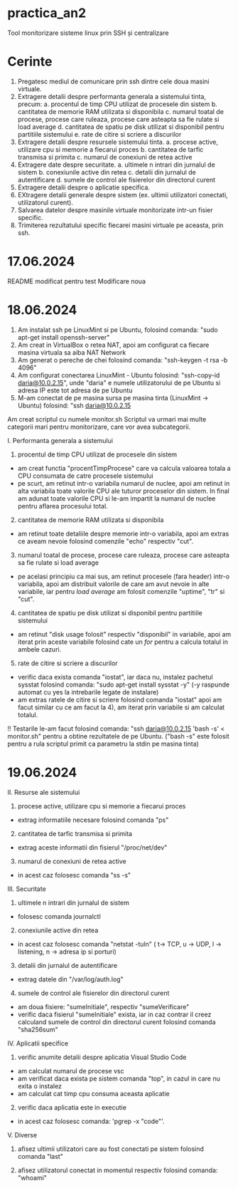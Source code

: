 # practica_an2
Tool monitorizare sisteme linux prin SSH și centralizare

# Cerinte

1. Pregatesc mediul de comunicare prin ssh dintre cele doua masini virtuale.
2. Extragere detalii despre performanta generala a sistemului tinta, precum:
    a. procentul de timp CPU utilizat de procesele din sistem
    b. cantitatea de memorie RAM utilizata si disponibila
    c. numarul toatal de procese, procese care ruleaza, procese care asteapta sa fie rulate si load average
    d. cantitatea de spatiu pe disk utilizat si disponibil pentru partitiile sistemului
    e. rate de citire si scriere a discurilor
3. Extragere detalii despre resursele sistemului tinta.
    a. procese active, utilizare cpu si memorie a fiecarui proces
    b. cantitatea de tarfic transmisa si primita
    c. numarul de conexiuni de retea active
4. Extragere date despre securitate.
    a. ultimele n intrari din jurnalul de sistem
    b. conexiunile active din retea
    c. detalii din jurnalul de autentificare
    d. sumele de control ale fisierelor din directorul curent
5. Extragere detalii despre o aplicatie specifica.
6. EXtragere detalii generale despre sistem (ex. ultimii utilizatori conectati, utilizatorul curent).
7. Salvarea datelor despre masinile virtuale monitorizate intr-un fisier specific.
8. Trimiterea rezultatului specific fiecarei masini virtuale pe aceasta, prin ssh.

# 17.06.2024
README modificat pentru test
Modificare noua

# 18.06.2024

1. Am instalat ssh pe LinuxMint si pe Ubuntu, folosind comanda: "sudo apt-get install openssh-server"
2. Am creat in VirtualBox o retea NAT, apoi am configurat ca fiecare masina virtuala sa aiba NAT Network
3. Am generat o pereche de chei folosind comanda: "ssh-keygen -t rsa -b 4096"
4. Am configurat conectarea LinuxMint - Ubuntu folosind: "ssh-copy-id daria@10.0.2.15", unde "daria" e numele utilizatorului de pe Ubuntu si adresa IP este tot adresa de pe Ubuntu
5. M-am conectat de pe masina sursa pe masina tinta (LinuxMint -> Ubuntu) folosind: "ssh daria@10.0.2.15


Am creat scriptul cu numele monitor.sh
Scriptul va urmari mai multe categorii mari pentru monitorizare, care vor avea subcategorii.

I. Performanta generala a sistemului

1) procentul de timp CPU utilizat de procesele din sistem
- am creat functia "procentTimpProcese" care va calcula valoarea totala a CPU consumata de catre procesele sistemului
- pe scurt, am retinut intr-o variabila numarul de nuclee, apoi am retinut in alta variabila toate valorile CPU ale tuturor proceselor din sistem. In final am adunat toate valorile CPU si le-am impartit la numarul de nuclee pentru aflarea procesului total.

2) cantitatea de memorie RAM utilizata si disponibila
- am retinut toate detaliile despre memorie intr-o variabila, apoi am extras ce aveam nevoie folosind comenzile "echo" respectiv "cut".

3) numarul toatal de procese, procese care ruleaza, procese care asteapta sa fie rulate si load average
- pe acelasi principiu ca mai sus, am retinut procesele (fara header) intr-o variabila, apoi am distribuit valorile de care am avut nevoie in alte variabile, iar pentru *load average* am folosit comenzile "uptime", "tr" si "cut".

4) cantitatea de spatiu pe disk utilizat si disponibil pentru partitiile sistemului
- am retinut "disk usage folosit" respectiv "disponibil" in variabile, apoi am iterat prin aceste variabile folosind cate un *for* pentru a calcula totalul in ambele cazuri.

5) rate de citire si scriere a discurilor
- verific daca exista comanda "iostat", iar daca nu, instalez pachetul sysstat folosind comanda: "sudo apt-get install sysstat -y" (-y raspunde automat cu yes la intrebarile legate de instalare)
- am extras ratele de citire si scriere folosind comanda "iostat" apoi am facut similar cu ce am facut la 4), am iterat prin variabile si am calculat totalul.


!! Testarile le-am facut folosind comanda: "ssh daria@10.0.2.15 'bash -s' < monitor.sh" pentru a obtine rezultatele de pe Ubuntu. ("bash -s" este folosit pentru a rula scriptul primit ca parametru la stdin pe masina tinta)

# 19.06.2024

II. Resurse ale sistemului

1) procese active, utilizare cpu si memorie a fiecarui proces
- extrag informatiile necesare folosind comanda "ps"

2) cantitatea de tarfic transmisa si primita
- extrag aceste informatii din fisierul "/proc/net/dev"

3) numarul de conexiuni de retea active
- in acest caz folosesc comanda "ss -s"

III. Securitate

1) ultimele n intrari din jurnalul de sistem
- folosesc comanda journalctl

2) conexiunile active din retea
- in acest caz folosesc comanda "netstat -tuln" ( t-> TCP, u -> UDP, l -> listening, n -> adresa ip si porturi)

3) detalii din jurnalul de autentificare
- extrag datele din "/var/log/auth.log"

4) sumele de control ale fisierelor din directorul curent
- am doua fisiere: "sumeInitiale", respectiv "sumeVerificare"
- verific daca fisierul "sumeInitiale" exista, iar in caz contrar il creez calculand sumele de control din directorul curent folosind comanda "sha256sum"

IV. Aplicatii specifice

1) verific anumite detalii despre aplicatia Visual Studio Code
- am calculat numarul de procese vsc
- am verificat daca exista pe sistem comanda "top", in cazul in care nu exita o instalez
- am calculat cat timp cpu consuma aceasta aplicatie

2) verific daca aplicatia este in executie
- in acest caz folosesc comanda: 'pgrep -x "code"'.

V. Diverse
1) afisez ultimii utilizatori care au fost conectati pe sistem folosind comanda "last"

2) afisez utilizatorul conectat in momentul respectiv folosind comanda: "whoami"